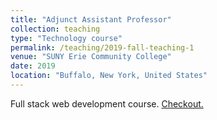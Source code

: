 ```yaml
---
title: "Adjunct Assistant Professor"
collection: teaching
type: "Technology course"
permalink: /teaching/2019-fall-teaching-1
venue: "SUNY Erie Community College"
date: 2019
location: "Buffalo, New York, United States"
---
```


Full stack web development course.
[Checkout.](https://www.ecc.edu/academics/continuing-education.html)

